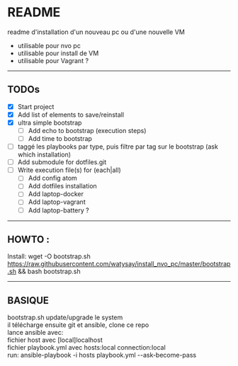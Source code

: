 # README

readme d'installation d'un nouveau pc ou d'une nouvelle VM
* utilisable pour nvo pc
* utilisable pour install de VM
* utilisable pour Vagrant ?

---
## TODOs
- [x] Start project
- [x] Add list of elements to save/reinstall
- [x] ultra simple bootstrap
  - [ ] Add echo to bootstrap (execution steps)
  - [ ] Add time to bootstrap
- [ ] taggé les playbooks par type, puis filtre par tag sur le bootstrap (ask which installation)
- [ ] Add submodule for dotfiles.git
- [ ] Write execution file(s) for (each|all)
  - [ ] Add config atom
  - [ ] Add dotfiles installation
  - [ ] Add laptop-docker
  - [ ] Add laptop-vagrant
  - [ ] Add laptop-battery ?

---
## HOWTO :
Install: wget -O bootstrap.sh https://raw.githubusercontent.com/watysay/install_nvo_pc/master/bootstrap.sh && bash bootstrap.sh

---
## BASIQUE
bootstrap.sh update/upgrade le system</br>
il télécharge ensuite git et ansible, clone ce repo</br>
lance ansible avec:</br>
fichier host avec \[local\]localhost</br>
fichier playbook.yml avec hosts:local connection:local</br>
run: ansible-playbook -i hosts playbook.yml --ask-become-pass</br>
